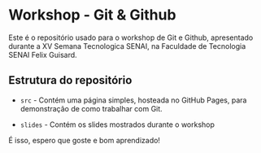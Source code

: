 # Workshop - Git & Github

Este é o repositório usado para o workshop de Git e Github, apresentado durante a XV Semana Tecnologica SENAI, na Faculdade de Tecnologia SENAI Felix Guisard.

## Estrutura do repositório

* `src` - Contém uma página simples, hosteada no GitHub Pages, para demonstração de como trabalhar com Git.

* `slides` - Contém os slides mostrados durante o workshop

É isso, espero que goste e bom aprendizado!
